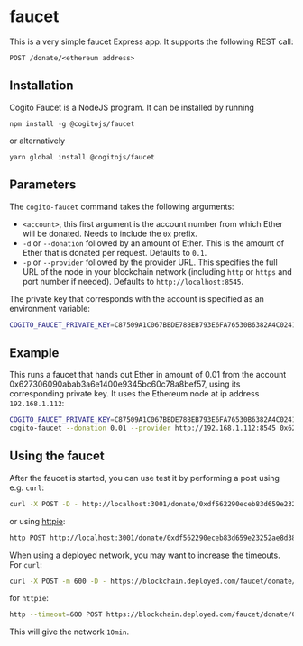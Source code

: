 # faucet

This is a very simple faucet Express app. It supports the following REST call:

```
POST /donate/<ethereum address>
```

## Installation

Cogito Faucet is a NodeJS program. It can be installed by running

`npm install -g @cogitojs/faucet`

or alternatively

`yarn global install @cogitojs/faucet`

## Parameters

The `cogito-faucet` command takes the following arguments:

   * `<account>`, this first argument is the account number from which Ether
     will be donated. Needs to include the `0x` prefix.
   * `-d` or `--donation` followed by an amount of Ether. This is the amount of
     Ether that is donated per request. Defaults to `0.1`.
   * `-p` or `--provider` followed by the provider URL. This specifies the full
     URL of the node in your blockchain network (including `http` or `https` and
     port number if needed). Defaults to `http://localhost:8545`.

The private key that corresponds with the account is specified as an environment
variable:

```bash
COGITO_FAUCET_PRIVATE_KEY=C87509A1C067BBDE78BEB793E6FA76530B6382A4C0241E5E4A9EC0A0F44DC0D3
```

## Example

This runs a faucet that hands out Ether in amount of 0.01 from the account
0x627306090abab3a6e1400e9345bc60c78a8bef57, using its corresponding private key.
It uses the Ethereum node at ip address `192.168.1.112`:

```bash
COGITO_FAUCET_PRIVATE_KEY=C87509A1C067BBDE78BEB793E6FA76530B6382A4C0241E5E4A9EC0A0F44DC0D3 \
cogito-faucet --donation 0.01 --provider http://192.168.1.112:8545 0x627306090abab3a6e1400e9345bc60c78a8bef57
```

## Using the faucet

After the faucet is started, you can use test it by performing a post using e.g.
`curl`:

```bash
curl -X POST -D - http://localhost:3001/donate/0xdf562290eceb83d659e23252ae8d38fa0bbc06e8
```

or using [httpie](https://httpie.org):

```bash
http POST http://localhost:3001/donate/0xdf562290eceb83d659e23252ae8d38fa0bbc06e8
```

When using a deployed network, you may want to increase the timeouts. For
`curl`:

```bash
curl -X POST -m 600 -D - https://blockchain.deployed.com/faucet/donate/0x6b0be084e6ffc7d6cace8e01e2814c869257c3aa
```

for `httpie`:

```bash
http --timeout=600 POST https://blockchain.deployed.com/faucet/donate/0x6b0be084e6ffc7d6cace8e01e2814c869257c3aa
```

This will give the network `10min`.